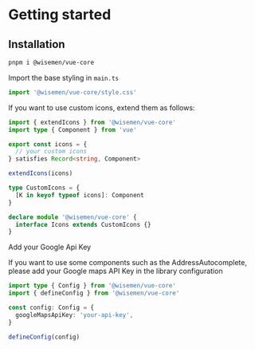 # Getting started

## Installation

```bash
pnpm i @wisemen/vue-core
```

Import the base styling in `main.ts`
```ts
import '@wisemen/vue-core/style.css'
```

If you want to use custom icons, extend them as follows:
```ts
import { extendIcons } from '@wisemen/vue-core'
import type { Component } from 'vue'

export const icons = {
  // your custom icons
} satisfies Record<string, Component>

extendIcons(icons)

type CustomIcons = {
  [K in keyof typeof icons]: Component
}

declare module '@wisemen/vue-core' {
  interface Icons extends CustomIcons {}
}

```

Add your Google Api Key

If you want to use some components such as the AddressAutocomplete, please add your Google maps API Key in the library configuration 

```ts
import type { Config } from '@wisemen/vue-core'
import { defineConfig } from '@wisemen/vue-core'

const config: Config = {
  googleMapsApiKey: 'your-api-key',
}

defineConfig(config)
```